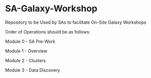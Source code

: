 # SA-Galaxy-Workshop

Repository to be Used by SAs to facilitate On-Site Galaxy Workshops

Order of Operations should be as follows:

Module 0 - SA Pre-Work

Module 1 - Overview

Module 2 - Clusters

Module 3 - Data Discovery


